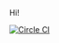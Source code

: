 Hi!

[![Circle CI](https://circleci.com/gh/mjhea0/node-docker-workflow.svg?style=svg)](https://circleci.com/gh/mjhea0/node-docker-workflow)